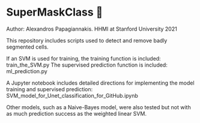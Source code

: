 # SuperMaskClass :vertical_traffic_light:

Author: Alexandros Papagiannakis.
HHMI at Stanford University 2021

This repository includes scripts used to detect and remove badly segmented cells.

If an SVM is used for training, the training function is included: train_the_SVM.py
The supervised prediction function is included: ml_prediction.py

A Jupyter notebook includes detailed directions for implementing the model training and supervised prediction: SVM_model_for_Unet_classification_for_GitHub.ipynb

Other models, such as a Naive-Bayes model, were also tested but not with as much prediction success as the weighted linear SVM.
